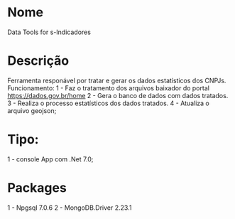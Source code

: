 # Nome
  Data Tools for s-Indicadores

# Descrição
Ferramenta responável por tratar e gerar os dados estatísticos dos CNPJs.
Funcionamento:
  1 - Faz o tratamento dos arquivos baixador do portal https://dados.gov.br/home
  2 - Gera o banco de dados com dados tratados.
  3 - Realiza o processo estatísticos dos dados tratados.
  4 - Atualiza o arquivo geojson;
 
# Tipo:
  1 - console App com .Net 7.0;

# Packages
  1 - Npgsql 7.0.6
  2 - MongoDB.Driver 2.23.1


